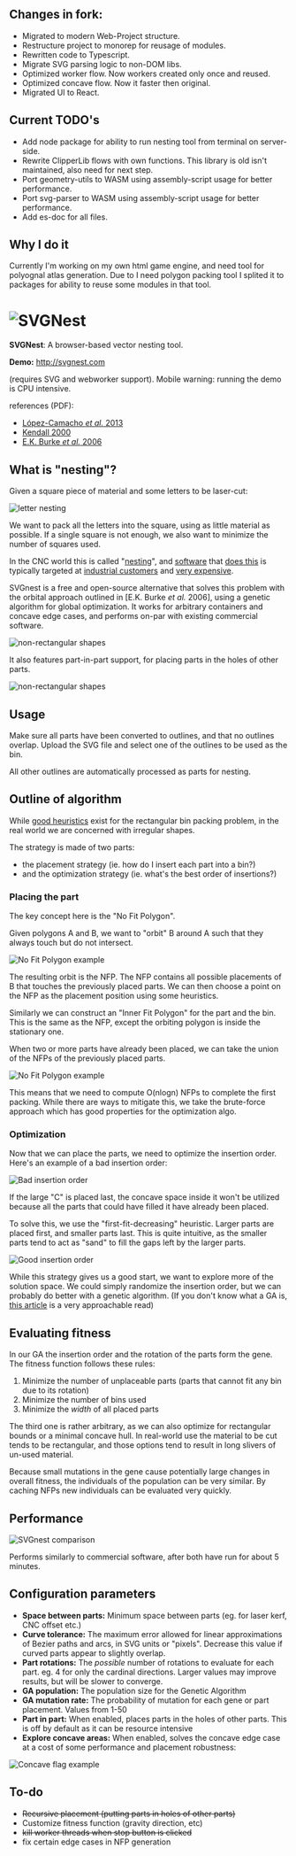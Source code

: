 ## Changes in fork:

-   Migrated to modern Web-Project structure.
-   Restructure project to monorep for reusage of modules.
-   Rewritten code to Typescript.
-   Migrate SVG parsing logic to non-DOM libs.
-   Optimized worker flow. Now workers created only once and reused.
-   Optimized concave flow. Now it faster then original.
-   Migrated UI to React.

## Current TODO's

-   Add node package for ability to run nesting tool from terminal on server-side.
-   Rewrite ClipperLib flows with own functions. This library is old isn't maintained, also need for next step.
-   Port geometry-utils to WASM using assembly-script usage for better performance.
-   Port svg-parser to WASM using assembly-script usage for better performance.
-   Add es-doc for all files.

## Why I do it

Currently I'm working on my own html game engine, and need tool for polyognal atlas generation. Due to I need polygon packing
tool I splited it to packages for ability to reuse some modules in that tool.

# ![SVGNest](http://svgnest.com/github/logo2.png)

**SVGNest**: A browser-based vector nesting tool.

**Demo:** http://svgnest.com

(requires SVG and webworker support). Mobile warning: running the demo is CPU intensive.

references (PDF):

-   [López-Camacho _et al._ 2013](http://www.cs.stir.ac.uk/~goc/papers/EffectiveHueristic2DAOR2013.pdf)
-   [Kendall 2000](http://www.graham-kendall.com/papers/k2001.pdf)
-   [E.K. Burke _et al._ 2006](http://citeseerx.ist.psu.edu/viewdoc/download?doi=10.1.1.440.379&rep=rep1&type=pdf)

## What is "nesting"?

Given a square piece of material and some letters to be laser-cut:

![letter nesting](http://svgnest.com/github/letters.png)

We want to pack all the letters into the square, using as little material as possible. If a single square is not enough, we also
want to minimize the number of squares used.

In the CNC world this is called "[nesting](http://sigmanest.com/)", and [software](http://www.mynesting.com/) that
[does this](http://www.autodesk.com/products/trunest/overview) is typically targeted at
[industrial customers](http://www.hypertherm.com/en/Products/Automated_cutting/Nesting_software/) and
[very expensive](http://www.nestfab.com/pricing/).

SVGnest is a free and open-source alternative that solves this problem with the orbital approach outlined in [E.K. Burke *et
al.* 2006], using a genetic algorithm for global optimization. It works for arbitrary containers and concave edge cases, and
performs on-par with existing commercial software.

![non-rectangular shapes](http://svgnest.com/github/shapes.png)

It also features part-in-part support, for placing parts in the holes of other parts.

![non-rectangular shapes](http://svgnest.com/github/recursion.png)

## Usage

Make sure all parts have been converted to outlines, and that no outlines overlap. Upload the SVG file and select one of the
outlines to be used as the bin.

All other outlines are automatically processed as parts for nesting.

## Outline of algorithm

While [good heuristics](http://cgi.csc.liv.ac.uk/~epa/surveyhtml.html) exist for the rectangular bin packing problem, in the
real world we are concerned with irregular shapes.

The strategy is made of two parts:

-   the placement strategy (ie. how do I insert each part into a bin?)
-   and the optimization strategy (ie. what's the best order of insertions?)

### Placing the part

The key concept here is the "No Fit Polygon".

Given polygons A and B, we want to "orbit" B around A such that they always touch but do not intersect.

![No Fit Polygon example](http://svgnest.com/github/nfp.png)

The resulting orbit is the NFP. The NFP contains all possible placements of B that touches the previously placed parts. We can
then choose a point on the NFP as the placement position using some heuristics.

Similarly we can construct an "Inner Fit Polygon" for the part and the bin. This is the same as the NFP, except the orbiting
polygon is inside the stationary one.

When two or more parts have already been placed, we can take the union of the NFPs of the previously placed parts.

![No Fit Polygon example](http://svgnest.com/github/nfp2.png)

This means that we need to compute O(nlogn) NFPs to complete the first packing. While there are ways to mitigate this, we take
the brute-force approach which has good properties for the optimization algo.

### Optimization

Now that we can place the parts, we need to optimize the insertion order. Here's an example of a bad insertion order:

![Bad insertion order](http://svgnest.com/github/badnest.png)

If the large "C" is placed last, the concave space inside it won't be utilized because all the parts that could have filled it
have already been placed.

To solve this, we use the "first-fit-decreasing" heuristic. Larger parts are placed first, and smaller parts last. This is quite
intuitive, as the smaller parts tend to act as "sand" to fill the gaps left by the larger parts.

![Good insertion order](http://svgnest.com/github/goodnest.png)

While this strategy gives us a good start, we want to explore more of the solution space. We could simply randomize the
insertion order, but we can probably do better with a genetic algorithm. (If you don't know what a GA is,
[this article](http://www.ai-junkie.com/ga/intro/gat1.html) is a very approachable read)

## Evaluating fitness

In our GA the insertion order and the rotation of the parts form the gene. The fitness function follows these rules:

1. Minimize the number of unplaceable parts (parts that cannot fit any bin due to its rotation)
2. Minimize the number of bins used
3. Minimize the _width_ of all placed parts

The third one is rather arbitrary, as we can also optimize for rectangular bounds or a minimal concave hull. In real-world use
the material to be cut tends to be rectangular, and those options tend to result in long slivers of un-used material.

Because small mutations in the gene cause potentially large changes in overall fitness, the individuals of the population can be
very similar. By caching NFPs new individuals can be evaluated very quickly.

## Performance

![SVGnest comparison](http://svgnest.com/github/comparison1.png)

Performs similarly to commercial software, after both have run for about 5 minutes.

## Configuration parameters

-   **Space between parts:** Minimum space between parts (eg. for laser kerf, CNC offset etc.)
-   **Curve tolerance:** The maximum error allowed for linear approximations of Bezier paths and arcs, in SVG units or "pixels".
    Decrease this value if curved parts appear to slightly overlap.
-   **Part rotations:** The _possible_ number of rotations to evaluate for each part. eg. 4 for only the cardinal directions.
    Larger values may improve results, but will be slower to converge.
-   **GA population:** The population size for the Genetic Algorithm
-   **GA mutation rate:** The probability of mutation for each gene or part placement. Values from 1-50
-   **Part in part:** When enabled, places parts in the holes of other parts. This is off by default as it can be resource
    intensive
-   **Explore concave areas:** When enabled, solves the concave edge case at a cost of some performance and placement
    robustness:

![Concave flag example](http://svgnest.com/github/concave.png)

## To-do

-   ~~Recursive placement (putting parts in holes of other parts)~~
-   Customize fitness function (gravity direction, etc)
-   ~~kill worker threads when stop button is clicked~~
-   fix certain edge cases in NFP generation
